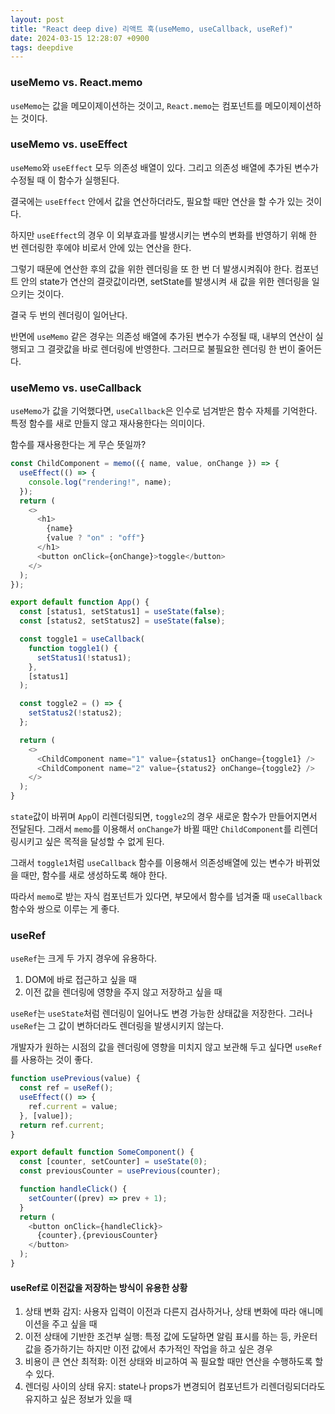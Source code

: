 ```yaml
---
layout: post
title: "React deep dive) 리액트 훅(useMemo, useCallback, useRef)"
date: 2024-03-15 12:28:07 +0900
tags: deepdive
---
```


### useMemo vs. React.memo

`useMemo`는 값을 메모이제이션하는 것이고, `React.memo`는 컴포넌트를 메모이제이션하는 것이다.

### useMemo vs. useEffect

`useMemo`와 `useEffect` 모두 의존성 배열이 있다. 그리고 의존성 배열에 추가된 변수가 수정될 때 이 함수가 실행된다.

결국에는 `useEffect` 안에서 값을 연산하더라도, 필요할 때만 연산을 할 수가 있는 것이다.

하지만 `useEffect`의 경우 이 외부효과를 발생시키는 변수의 변화를 반영하기 위해 한 번 렌더링한 후에야 비로서 안에 있는 연산을 한다.

그렇기 때문에 연산한 후의 값을 위한 렌더링을 또 한 번 더 발생시켜줘야 한다. 컴포넌트 안의 state가 연산의 결괏값이라면, setState를 발생시켜 새 값을 위한 렌더링을 일으키는 것이다.

결국 두 번의 렌더링이 일어난다.

반면에 `useMemo` 같은 경우는 의존성 배열에 추가된 변수가 수정될 때, 내부의 연산이 실행되고 그 결괏값을 바로 렌더링에 반영한다. 그러므로 불필요한 렌더링 한 번이 줄어든다.

### useMemo vs. useCallback

`useMemo`가 값을 기억했다면, `useCallback`은 인수로 넘겨받은 함수 자체를 기억한다. 특정 함수를 새로 만들지 않고 재사용한다는 의미이다.

함수를 재사용한다는 게 무슨 뜻일까?

```js
const ChildComponent = memo(({ name, value, onChange }) => {
  useEffect(() => {
    console.log("rendering!", name);
  });
  return (
    <>
      <h1>
        {name}
        {value ? "on" : "off"}
      </h1>
      <button onClick={onChange}>toggle</button>
    </>
  );
});

export default function App() {
  const [status1, setStatus1] = useState(false);
  const [status2, setStatus2] = useState(false);

  const toggle1 = useCallback(
    function toggle1() {
      setStatus1(!status1);
    },
    [status1]
  );

  const toggle2 = () => {
    setStatus2(!status2);
  };

  return (
    <>
      <ChildComponent name="1" value={status1} onChange={toggle1} />
      <ChildComponent name="2" value={status2} onChange={toggle2} />
    </>
  );
}
```

`state`값이 바뀌며 `App`이 리렌더링되면, `toggle2`의 경우 새로운 함수가 만들어지면서 전달된다. 그래서 `memo`를 이용해서 `onChange`가 바뀔 때만 `ChildComponent`를 리렌더링시키고 싶은 목적을 달성할 수 없게 된다.

그래서 `toggle1`처럼 `useCallback` 함수를 이용해서 의존성배열에 있는 변수가 바뀌었을 때만, 함수를 새로 생성하도록 해야 한다.

따라서 `memo`로 받는 자식 컴포넌트가 있다면, 부모에서 함수를 넘겨줄 때 `useCallback` 함수와 쌍으로 이루는 게 좋다.

### useRef

`useRef`는 크게 두 가지 경우에 유용하다.

1. DOM에 바로 접근하고 싶을 때
2. 이전 값을 렌더링에 영향을 주지 않고 저장하고 싶을 때

`useRef`는 `useState`처럼 렌더링이 일어나도 변경 가능한 상태값을 저장한다. 그러나 `useRef`는 그 값이 변하더라도 렌더링을 발생시키지 않는다.

개발자가 원하는 시점의 값을 렌더링에 영향을 미치지 않고 보관해 두고 싶다면 `useRef`를 사용하는 것이 좋다.

```js
function usePrevious(value) {
  const ref = useRef();
  useEffect(() => {
    ref.current = value;
  }, [value]);
  return ref.current;
}

export default function SomeComponent() {
  const [counter, setCounter] = useState(0);
  const previousCounter = usePrevious(counter);

  function handleClick() {
    setCounter((prev) => prev + 1);
  }
  return (
    <button onClick={handleClick}>
      {counter},{previousCounter}
    </button>
  );
}
```

#### useRef로 이전값을 저장하는 방식이 유용한 상황

1. 상태 변화 감지: 사용자 입력이 이전과 다른지 검사하거나, 상태 변화에 따라 애니메이션을 주고 싶을 때
2. 이전 상태에 기반한 조건부 실행: 특정 값에 도달하면 알림 표시를 하는 등, 카운터 값을 증가하기는 하지만 이전 값에서 추가적인 작업을 하고 싶은 경우
3. 비용이 큰 연산 최적화: 이전 상태와 비교하여 꼭 필요할 때만 연산을 수행하도록 할 수 있다.
4. 렌더링 사이의 상태 유지: state나 props가 변경되어 컴포넌트가 리렌더링되더라도 유지하고 싶은 정보가 있을 때
